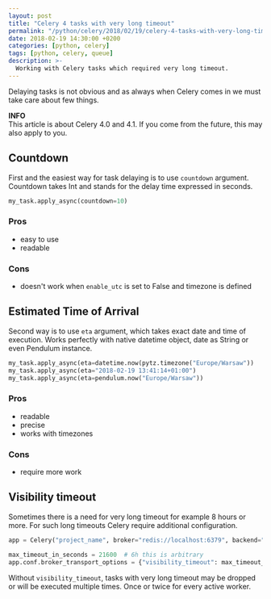```yaml
---
layout: post
title: "Celery 4 tasks with very long timeout"
permalink: "/python/celery/2018/02/19/celery-4-tasks-with-very-long-timeout/"
date: 2018-02-19 14:30:00 +0200
categories: [python, celery]
tags: [python, celery, queue]
description: >-
  Working with Celery tasks which required very long timeout.
---
```


Delaying tasks is not obvious and as always when Celery comes in we must
take care about few things.

<div class="alert alert-info">
    <i class="fas fa-info-circle"></i> <strong>INFO</strong><br>
    This article is about Celery 4.0 and 4.1. If you come from the future,
    this may also apply to you.
</div>

## Countdown

First and the easiest way for task delaying is to use `countdown` argument.
Countdown takes Int and stands for the delay time expressed in seconds.

```python
my_task.apply_async(countdown=10)
```

### Pros

* easy to use
* readable

### Cons

* doesn't work when `enable_utc` is set to False and timezone is defined

## Estimated Time of Arrival

Second way is to use `eta` argument, which takes exact date and time of execution.
Works perfectly with native datetime object, date as String or even Pendulum instance.

```python
my_task.apply_async(eta=datetime.now(pytz.timezone("Europe/Warsaw"))
my_task.apply_async(eta="2018-02-19 13:41:14+01:00")
my_task.apply_async(eta=pendulum.now("Europe/Warsaw"))
```

### Pros

* readable
* precise
* works with timezones

### Cons

* require more work

## Visibility timeout

Sometimes there is a need for very long timeout for example 8 hours or more.
For such long timeouts Celery require additional configuration.

```python
app = Celery("project_name", broker="redis://localhost:6379", backend="redis://localhost:6379")

max_timeout_in_seconds = 21600  # 6h this is arbitrary
app.conf.broker_transport_options = {"visibility_timeout": max_timeout_in_seconds}
```

Without `visibility_timeout`, tasks with very long timeout may be dropped or will be executed multiple times.
Once or twice for every active worker.
